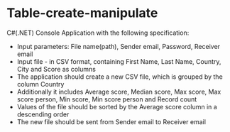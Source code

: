 # Table-create-manipulate
C#(.NET) Console Application with the following specification:
- Input parameters: File name(path), Sender email, Password, Receiver email
- Input file - in CSV format, containing First Name, Last Name, Country, City and Score as columns
- The application should create a new CSV file, which is grouped by the column Country
- Additionally it includes Average score, Median score, Max score, Max score person, Min score, Min score person and Record count
- Values of the file should be sorted by the Average score column in a descending order
- The new file should be sent from Sender email to Receiver email

